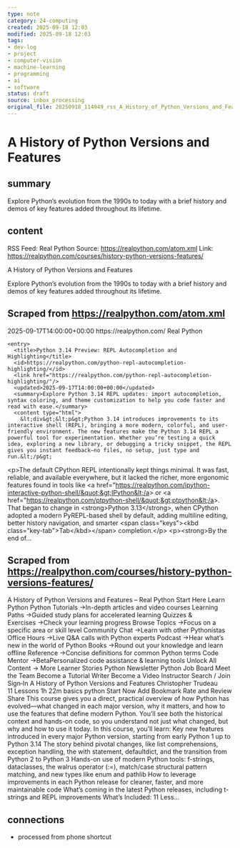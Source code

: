```yaml
---
type: note
category: 24-computing
created: 2025-09-18 12:03
modified: 2025-09-18 12:03
tags:
- dev-log
- project
- computer-vision
- machine-learning
- programming
- ai
- software
status: draft
source: inbox_processing
original_file: 20250918_114949_rss_A_History_of_Python_Versions_and_Features.txt
---
```



# A History of Python Versions and Features

## summary
Explore Python’s evolution from the 1990s to today with a brief history and demos of key features added throughout its lifetime.

## content
RSS Feed: Real Python
Source: https://realpython.com/atom.xml
Link: https://realpython.com/courses/history-python-versions-features/

A History of Python Versions and Features

Explore Python’s evolution from the 1990s to today with a brief history and demos of key features added throughout its lifetime.

## Scraped from https://realpython.com/atom.xml
<?xml version="1.0" encoding="utf-8"?>
<feed xmlns="http://www.w3.org/2005/Atom">

  <title>Real Python</title>
  <link href="https://realpython.com/atom.xml" rel="self"/>
  <link href="https://realpython.com/"/>
  <updated>2025-09-17T14:00:00+00:00</updated>
  <id>https://realpython.com/</id>
  <author>
    <name>Real Python</name>
  </author>

  
    <entry>
      <title>Python 3.14 Preview: REPL Autocompletion and Highlighting</title>
      <id>https://realpython.com/python-repl-autocompletion-highlighting/</id>
      <link href="https://realpython.com/python-repl-autocompletion-highlighting/"/>
      <updated>2025-09-17T14:00:00+00:00</updated>
      <summary>Explore Python 3.14 REPL updates: import autocompletion, syntax coloring, and theme customization to help you code faster and read with ease.</summary>
      <content type="html">
        &lt;div&gt;&lt;p&gt;Python 3.14 introduces improvements to its interactive shell (REPL), bringing a more modern, colorful, and user-friendly environment. The new features make the Python 3.14 REPL a powerful tool for experimentation. Whether you’re testing a quick idea, exploring a new library, or debugging a tricky snippet, the REPL gives you instant feedback—no files, no setup, just type and run.&lt;/p&gt;
&lt;p&gt;The default CPython REPL intentionally kept things minimal. It was fast, reliable, and available everywhere, but it lacked the richer, more ergonomic features found in tools like &lt;a href=&quot;https://realpython.com/ipython-interactive-python-shell/&quot;&gt;IPython&lt;/a&gt; or &lt;a href=&quot;https://realpython.com/ptpython-shell/&quot;&gt;ptpython&lt;/a&gt;. That began to change in &lt;strong&gt;Python 3.13&lt;/strong&gt;, when CPython adopted a modern PyREPL-based shell by default, adding multiline editing, better history navigation, and smarter &lt;span class=&quot;keys&quot;&gt;&lt;kbd class=&quot;key-tab&quot;&gt;Tab&lt;/kbd&gt;&lt;/span&gt; completion.&lt;/p&gt;
&lt;p&gt;&lt;strong&gt;By the end of...


## Scraped from https://realpython.com/courses/history-python-versions-features/
A History of Python Versions and Features – Real Python Start&nbsp;Here Learn Python Python Tutorials&nbsp;→In-depth articles and video courses Learning Paths&nbsp;→Guided study plans for accelerated learning Quizzes & Exercises&nbsp;→Check your learning progress Browse Topics&nbsp;→Focus on a specific area or skill level Community Chat&nbsp;→Learn with other Pythonistas Office Hours&nbsp;→Live Q&A calls with Python experts Podcast&nbsp;→Hear what’s new in the world of Python Books&nbsp;→Round out your knowledge and learn offline Reference&nbsp;→Concise definitions for common Python terms Code Mentor&nbsp;→BetaPersonalized code assistance &amp; learning tools Unlock All Content&nbsp;→ More Learner Stories Python Newsletter Python Job Board Meet the Team Become a Tutorial Writer Become a Video Instructor Search / Join Sign&#8209;In A History of Python Versions and Features Christopher Trudeau 11&nbsp;Lessons 1h&nbsp;22m basics python Start Now Add Bookmark Rate and Review Share This course gives you a direct, practical overview of how Python has evolved&mdash;what changed in each major version, why it matters, and how to use the features that define modern Python. You&rsquo;ll see both the historical context and hands-on code, so you understand not just what changed, but why and how to use it today. In this course, you&rsquo;ll learn: Key new features introduced in every major Python version, starting from early Python 1 up to Python 3.14 The story behind pivotal changes, like list comprehensions, exception handling, the with statement, defaultdict, and the transition from Python 2 to Python 3 Hands-on use of modern Python tools: f-strings, dataclasses, the walrus operator (:=), match/case structural pattern matching, and new types like enum and pathlib How to leverage improvements in each Python release for cleaner, faster, and more maintainable code What&rsquo;s coming in the latest Python releases, including t-strings and REPL improvements What’s Included: 11 Less...


## connections
- processed from phone shortcut
